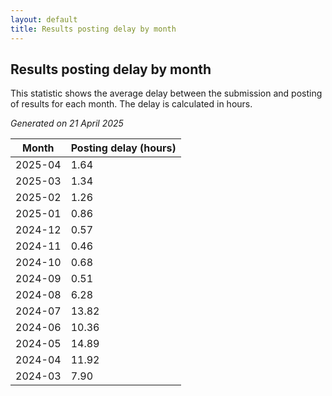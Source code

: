 ```yaml
---
layout: default
title: Results posting delay by month
---
```

## Results posting delay by month
This statistic shows the average delay between the submission and posting of results for each month. The delay is calculated in hours.

*Generated on 21 April 2025*

| Month | Posting delay (hours) |
| --- | --- |
| 2025-04 | 1.64 |
| 2025-03 | 1.34 |
| 2025-02 | 1.26 |
| 2025-01 | 0.86 |
| 2024-12 | 0.57 |
| 2024-11 | 0.46 |
| 2024-10 | 0.68 |
| 2024-09 | 0.51 |
| 2024-08 | 6.28 |
| 2024-07 | 13.82 |
| 2024-06 | 10.36 |
| 2024-05 | 14.89 |
| 2024-04 | 11.92 |
| 2024-03 | 7.90 |
